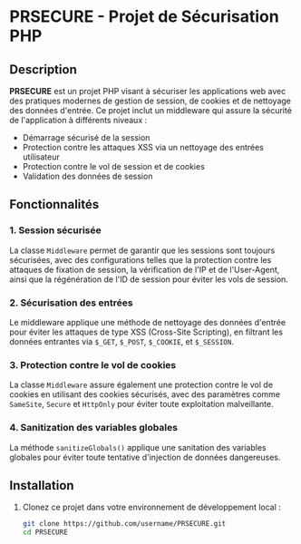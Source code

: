# PRSECURE - Projet de Sécurisation PHP

## Description

**PRSECURE** est un projet PHP visant à sécuriser les applications web avec des pratiques modernes de gestion de session, de cookies et de nettoyage des données d'entrée. Ce projet inclut un middleware qui assure la sécurité de l'application à différents niveaux :

- Démarrage sécurisé de la session
- Protection contre les attaques XSS via un nettoyage des entrées utilisateur
- Protection contre le vol de session et de cookies
- Validation des données de session

## Fonctionnalités

### 1. **Session sécurisée**
   La classe `Middleware` permet de garantir que les sessions sont toujours sécurisées, avec des configurations telles que la protection contre les attaques de fixation de session, la vérification de l'IP et de l'User-Agent, ainsi que la régénération de l'ID de session pour éviter les vols de session.

### 2. **Sécurisation des entrées**
   Le middleware applique une méthode de nettoyage des données d'entrée pour éviter les attaques de type XSS (Cross-Site Scripting), en filtrant les données entrantes via `$_GET`, `$_POST`, `$_COOKIE`, et `$_SESSION`.

### 3. **Protection contre le vol de cookies**
   La classe `Middleware` assure également une protection contre le vol de cookies en utilisant des cookies sécurisés, avec des paramètres comme `SameSite`, `Secure` et `HttpOnly` pour éviter toute exploitation malveillante.

### 4. **Sanitization des variables globales**
   La méthode `sanitizeGlobals()` applique une sanitation des variables globales pour éviter toute tentative d'injection de données dangereuses.

## Installation

1. Clonez ce projet dans votre environnement de développement local :

   ```bash
   git clone https://github.com/username/PRSECURE.git
   cd PRSECURE
